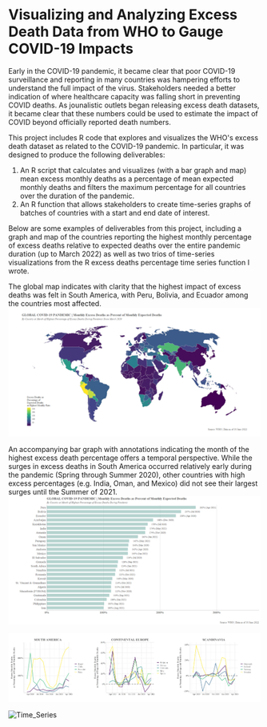 # Visualizing and Analyzing Excess Death Data from WHO to Gauge COVID-19 Impacts

Early in the COVID-19 pandemic, it became clear that poor COVID-19 surveillance and reporting in many countries was hampering efforts to understand the full impact of the virus. Stakeholders needed a better indication of where healthcare capacity was falling short in preventing COVID deaths. As jounalistic outlets began releasing excess death datasets, it became clear that these numbers could be used to estimate the impact of COVID beyond officially reported death numbers. 

This project includes R code that explores and visualizes the WHO's excess death dataset as related to the COVID-19 pandemic. In particular, it was designed to produce the following deliverables:

1. An R script that calculates and visualizes (with a bar graph and map) mean excess monthly deaths as a percentage of mean expected monthly deaths and filters the maximum percentage for all countries over the duration of the pandemic. 
2. An R function that allows stakeholders to create time-series graphs of batches of countries with a start and end date of interest.
 
Below are some examples of deliverables from this project, including a graph and map of the countries reporting the highest monthly percentage of excess deaths relative to expected deaths over the entire pandemic duration (up to March 2022) as well as two trios of time-series visualizations from the R excess deaths percentage time series function I wrote. 

The global map indicates with clarity that the highest impact of excess deaths was felt in South America, with Peru, Bolivia, and Ecuador among the countries most affected.
![Map](Excess_Deaths_Map.png)

An accompanying bar graph with annotations indicating the month of the highest excess death percentage offers a temporal perspective. While the surges in excess deaths in South America occurred relatively early during the pandemic (Spring through Summer 2020), other countries with high excess percentages (e.g. India, Oman, and Mexico) did not see their largest surges until the Summer of 2021. 
![Bars](Excess_Deaths_Pcts.png)

![Time_Series](Excess_Deaths_TimeSeries.png)

![Time_Series](Excess_Deaths_TimeSeries_2.png)
